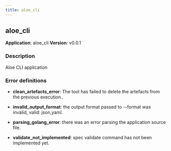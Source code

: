 ```yaml
---
title: aloe_cli
---
```


## aloe_cli

**Application**: aloe_cli
**Version**: v0.0.1

### Description

Aloe CLI application

### Error definitions


  * **clean_artefacts_error**: The tool has failed to delete the artefacts from the previous execution..

  * **invalid_output_format**: the output format passed to --format was invalid, valid: json,yaml.

  * **parsing_golang_error**: there was an error parsing the application source file.

  * **validate_not_implemented**: spec validate command has not been implemented yet.

